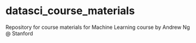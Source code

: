 datasci_course_materials
========================

Repository for course materials for Machine Learning course by Andrew Ng @ Stanford

